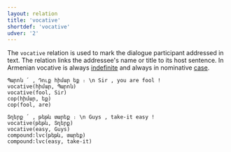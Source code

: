 ```yaml
---
layout: relation
title: 'vocative'
shortdef: 'vocative'
udver: '2'
---
```


The `vocative` relation is used to mark the dialogue participant addressed in text.
The relation links the addressee's name or title to its host sentence.
In Armenian vocative is always [indefinite](Definite) and always in nominative [case](Case). 

~~~ sdparse
Պարոն ՛ , Դուք հիմար եք ։ \n Sir , you are fool !
vocative(հիմար, Պարոն)
vocative(fool, Sir)
cop(հիմար, եք)
cop(fool, are)
~~~

~~~ sdparse
Տղերք ՛ , թեթև տարեք ։ \n Guys , take-it easy !
vocative(թեթև, Տղերք) 
vocative(easy, Guys)
compound:lvc(թեթև, տարեք)
compound:lvc(easy, take-it)
~~~
<!-- Interlanguage links updated St lis 3 20:59:10 CET 2021 -->
